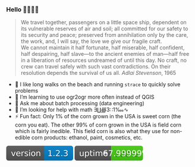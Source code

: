 ### Hello  👨‍🚀🌌🌃

> We travel together, passengers on a little space ship, dependent on its vulnerable reserves of air and soil; all committed for our safety to its security and peace; preserved from annihilation only by the care, the work, and, I will say, the love we give our fragile craft. \
We cannot maintain it half fortunate, half miserable, half confident, half despairing, half slave—to the ancient enemies of man—half free in a liberation of resources undreamed of until this day. No craft, no crew can travel safely with such vast contradictions. On their resolution depends the survival of us all.
>_Adlai Stevenson_, 1965

- 🦔 I like long walks on the beach and running `strace` to quickly solve problems
- 🌱 I’m learning to use ogr2ogr more often instead of QGIS
- 💬 Ask me about batch processing (data engineering)
- 🤔 I’m looking for help with math ∃∐∰3∷1‱∿
- ⚡ Fun fact: Only 1% of the corn grown in the USA is sweet corn (the corn you eat). The other 99% of corn grown in the USA is field corn which is fairly inedible. This field corn is also what they use for non-edible corn products: ethanol, paint, cosmetics, etc.


![Accessible version number of me](./my_version_number.svg) ![me uptime](./my_human_uptime.svg)
